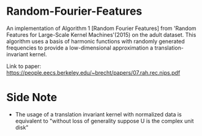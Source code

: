 # Random-Fourier-Features
An implementation of Algorithm 1 [Random Fourier Features] from 'Random Features for Large-Scale Kernel Machines'(2015) on the adult dataset. This algorithm uses a basis of harmonic functions with randomly generated frequencies to provide a low-dimensional approximation a translation-invariant kernel.

Link to paper: https://people.eecs.berkeley.edu/~brecht/papers/07.rah.rec.nips.pdf

# Side Note

- The usage of a translation invariant kernel with normalized data is equivalent to "without loss of generality suppose U is the complex unit disk"
